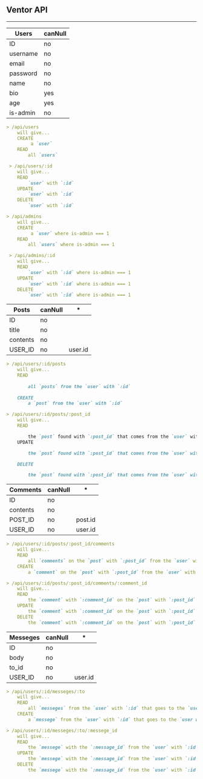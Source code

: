 ## Ventor API
___

| Users           | canNull |
|-----------------|---------|
| ID              | no      |
| username        | no      |
| email           | no      |
| password        | no      |
| name            | no      |
| bio             | yes     |
| age             | yes     |
| is-admin        | no      |

```md
> /api/users        
    will give...
    CREATE
         a `user` 
    READ 
        all `users` 
```
```md
 > /api/users/:id  
    will give...
    READ 
        `user` with `:id` 
    UPDATE 
        `user` with `:id` 
    DELETE 
        `user` with `:id` 
```

```md
> /api/admins        
    will give...
    CREATE
         a `user` where is-admin === 1
    READ 
        all `users` where is-admin === 1
```
```md
 > /api/admins/:id  
    will give...
    READ 
        `user` with `:id` where is-admin === 1 
    UPDATE 
        `user` with `:id` where is-admin === 1 
    DELETE 
        `user` with `:id` where is-admin === 1
```


| Posts    | canNull | *       |
|----------|---------|---------|
| ID       | no      |         |
| title    | no      |         |
| contents | no      |         |
| USER_ID  | no      | user.id |

```md
> /api/users/:id/posts  
    will give...
    READ 
    
        all `posts` from the `user` with `:id` 
        
    CREATE 
        a `post` from the `user` with `:id` 
```
```md
> /api/users/:id/posts/:post_id
    will give...
    READ 

        the `post` found with `:post_id` that comes from the `user` with `:id` 
    UPDATE 

        the `post` found with `:post_id` that comes from the `user` with `:id` 

    DELETE 

        the `post` found with `:post_id` that comes from the `user` with `:id` 
```

| Comments | canNull | *       |
|----------|---------|---------|
| ID       | no      |         |
| contents | no      |         |
| POST_ID  | no      | post.id |
| USER_ID  | no      | user.id |

```md
> /api/users/:id/posts/:post_id/comments
    will give...
    READ 
        all `comments` on the `post` with `:post_id` from the `user` with `:id` 
    CREATE 
        a `comment` on the `post` with `:post_id` from the `user` with `:id` 
```
```md
> /api/users/:id/posts/:post_id/comments/:comment_id
    will give...
    READ
        the `comment` with `:comment_id` on the `post` with `:post_id` that comes from the `user` with `:id` 
    UPDATE 
        the `comment` with `:comment_id` on the `post` with `:post_id` that comes from the `user` with `:id` 
    DELETE
        the `comment` with `:comment_id` on the `post` with `:post_id` that comes from the `user` with `:id` 
```


| Messeges | canNull | *       |
|----------|---------|---------|
| ID       | no      |         |
| body     | no      |         |
| to_id    | no      |         |
| USER_ID  | no      | user.id |

 
```md
> /api/users/:id/messeges/:to
    will give...
    READ 
        all `messeges` from the `user` with `:id` that goes to the `user with id of :to` 
    CREATE 
        a `messege` from the `user` with `:id` that goes to the `user with the id of :to` 
```
```md
> /api/users/:id/messeges/:to/:messege_id
    will give...
    READ
        the `messege` with the `:message_id` from the `user` with `:id` that goes to the `user with the id of :to` 
    UPDATE
        the `messege` with the `:message_id` from the `user` with `:id` that goes to the `user with the id of :to` 
    DELETE
        the `messege` with the `:message_id` from the `user` with `:id` that goes to the `user with the id of :to` 
```
